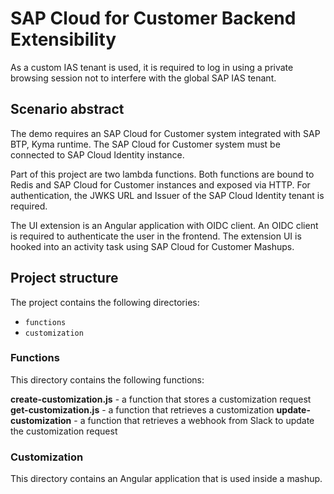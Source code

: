 # SAP Cloud for Customer Backend Extensibility

As a custom IAS tenant is used, it is required to log in using a private browsing session not to interfere with the global SAP IAS tenant.

## Scenario abstract

The demo requires an SAP Cloud for Customer system integrated with SAP BTP, Kyma runtime. The SAP Cloud for Customer system must be connected to SAP Cloud Identity instance.

Part of this project are two lambda functions. Both functions are bound to Redis and SAP Cloud for Customer instances and exposed via HTTP. For authentication, the JWKS URL and Issuer of the SAP Cloud Identity tenant is required.

The UI extension is an Angular application with OIDC client. An OIDC client is required to authenticate the user in the frontend. The extension UI is hooked into an activity task using SAP Cloud for Customer Mashups.

## Project structure

The project contains the following directories:
- `functions`
- `customization`

### Functions

This directory contains the following functions:

**create-customization.js** - a function that stores a customization request
**get-customization.js** - a function that retrieves a customization
**update-customization** - a function that retrieves a webhook from Slack to update the customization request

### Customization

This directory contains an Angular application that is used inside a mashup.
